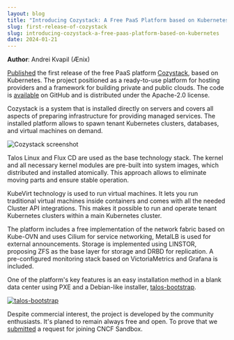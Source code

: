```yaml
---
layout: blog
title: "Introducing Cozystack: A Free PaaS Platform based on Kubernetes"
slug: first-release-of-cozystack
slug: introducing-cozystack-a-free-paas-platform-based-on-kubernetes
date: 2024-01-21
---
```


**Author**: Andrei Kvapil (Ænix)

[Published](https://github.com/aenix-io/cozystack/releases/tag/v0.1.0) the first release of the free PaaS platform [Cozystack](https://github.com/aenix-io/cozystack/releases/tag/v0.1.0), based on Kubernetes.
The project positioned as a ready-to-use platform for hosting providers and a framework for building private and public clouds. The code is [available](https://github.com/aenix-io/cozystack) on GitHub and is distributed under the Apache-2.0 license.

Cozystack is a system that is installed directly on servers and covers all aspects of preparing infrastructure for providing managed services. The installed platform allows to spawn tenant Kubernetes clusters, databases, and virtual machines on demand.

![Cozystack screenshot](https://cozystack.io/img/screenshot.png)

Talos Linux and Flux CD are used as the base technology stack. The kernel and all necessary kernel modules are pre-built into system images, which distributed and installed atomically.
This approach allows to eliminate moving parts and ensure stable operation.

KubeVirt technology is used to run virtual machines. It lets you run traditional virtual machines inside containers and comes with all the needed Cluster API integrations. This makes it possible to run and operate tenant Kubernetes clusters within a main Kubernetes cluster.

The platform includes a free implementation of the network fabric based on Kube-OVN and uses Cilium for service networking, MetalLB is used for external announcements.
Storage is implemented using LINSTOR, proposing ZFS as the base layer for storage and DRBD for replication.
A pre-configured monitoring stack based on VictoriaMetrics and Grafana is included.

One of the platform's key features is an easy installation method in a blank data center using PXE and a Debian-like installer, [talos-bootstrap](https://github.com/aenix-io/talos-bootstrap/).

[![talos-bootstrap](https://asciinema.org/a/627123.svg)](https://asciinema.org/a/627123?autoplay=1)

Despite commercial interest, the project is developed by the community enthusiasts.
It's planed to remain always free and open. To prove that we [submitted](https://github.com/cncf/sandbox/issues/87) a request for joining CNCF Sandbox.
